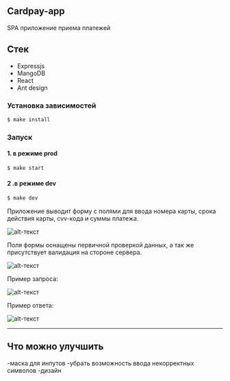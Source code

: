 ## Cardpay-app
SPA приложение приема платежей

## Стек
- Expressjs
- MangoDB
- React
- Ant design

### Установка зависимостей

```sh
$ make install
```

### Запуск

#### 1. в режиме prod
```sh
$ make start
```
#### 2 .в режиме dev
```sh
$ make dev
```

Приложение выводит форму с полями для ввода номера карты, срока действия карты, cvv-кода и суммы платежа.

![alt-текст](https://i.ibb.co/2Wq6YWh/interface1.png "Основной интерфейс")

Поля формы оснащены первичной проверкой данных, а так же присутствует валидация на стороне сервера.

![alt-текст](https://i.ibb.co/N1kpxTJ/2022-03-23-23-23-55.png "Заполненная форма")

Пример запроса:

![alt-текст](https://i.ibb.co/BBfkssk/req.png "request")

Пример ответа:

![alt-текст](https://i.ibb.co/khjPtFG/res.png "response")

---

## Что можно улучшить

-маска для инпутов
-убрать возможность ввода некорректных символов
-дизайн